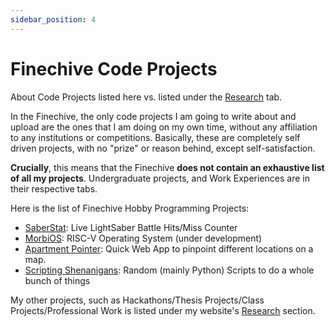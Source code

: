 ```yaml
---
sidebar_position: 4
---
```


# Finechive Code Projects

About Code Projects listed here vs. listed under the [Research](/docs/category/research) tab.

In the Finechive, the only code projects I am going to write about and upload are the ones that I am doing on my own time, without any affiliation to any institutions or competitions. Basically, these are completely self driven projects, with no "prize" or reason behind, except self-satisfaction.

**Crucially**, this means that the Finechive **does not contain an exhaustive list of all my projects**. Undergraduate projects, and Work Experiences are in their respective tabs. 

Here is the list of Finechive Hobby Programming Projects:

* [SaberStat](./saberstat): Live LightSaber Battle Hits/Miss Counter
* [MorbiOS](./morbios): RISC-V Operating System (under development)
* [Apartment Pointer](./aptPoint): Quick Web App to pinpoint different locations on a map.
* [Scripting Shenanigans](./scripting-shenanigans): Random (mainly Python) Scripts to do a whole bunch of things

My other projects, such as Hackathons/Thesis Projects/Class Projects/Professional Work is listed under my website's [Research](https://skushagra.com/docs/category/research) section.